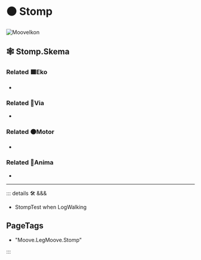# 🟠 <motor>Stomp</motor>

![MooveIkon](/BetaIkon/Mooves_Ikon.png)

## 🕸 Stomp.Skema

### Related 🟩<ekos>Eko</ekos>

-

### Related 🔻<via>Via</via>

-

### Related 🟠<motor>Motor</motor>

-

### Related 💜<anima>Anima</anima>

-

---

<!-- =================================================== -->
<!-- =================================================== -->
<!-- =================================================== -->
<!-- =================================================== -->
<!-- =================================================== -->
::: details 🛠 <dev>&&&</dev>

- StompTest when LogWalking

<h2>PageTags</h2>

- "Moove.LegMoove.Stomp"

:::
